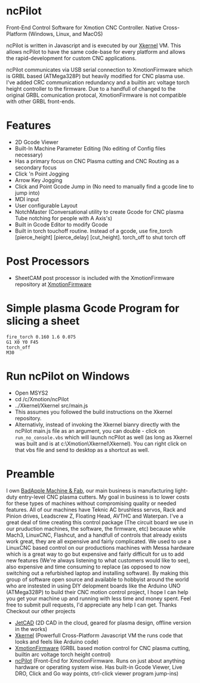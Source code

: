 # ncPilot
Front-End Control Software for Xmotion CNC Controller. Native Cross-Platform (Windows, Linux, and MacOS)

ncPilot is written in Javascript and is executed by our [Xkernel](https://github.com/UnfinishedBusiness/Xkernel) VM. This allows
ncPilot to have the same code-base for every platform and allows the rapid-development for custom CNC applications.

ncPilot communicates via USB serial connection to XmotionFirmware which is GRBL based (ATMega328P) but heavily modified for CNC plasma use. I've added CRC communication redundancy and a builtin arc voltage torch height controller to the firmware. Due to a handfull of changed to the original GRBL comunication protocal, XmotionFirmware is not compatible with other GRBL front-ends.

# Features
- 2D Gcode Viewer
- Built-In Machine Parameter Editing (No editing of Config files necessary)
- Has a primary focus on CNC Plasma cutting and CNC Routing as a secondary focus
- Click 'n Point Jogging
- Arrow Key Jogging
- Click and Point Gcode Jump in (No need to manually find a gcode line to jump into)
- MDI input
- User configurable Layout
- NotchMaster (Conversational utility to create Gcode for CNC plasma Tube notching for people with A Axis's)
- Built in Gcode Editor to modify Gcode
- Built in torch touchoff routine. Instead of a gcode, use fire_torch [pierce_height] [pierce_delay] [cut_height]. torch_off to shut torch off

# Post Processors
- SheetCAM post processor is included with the XmotionFirmware repository at [XmotionFirmware](https://github.com/UnfinishedBusiness/XmotionFirmware)

# Simple plasma Gcode Program for slicing a sheet
```
fire_torch 0.160 1.6 0.075
G1 X0 Y0 F45
torch_off
M30
```
# Run ncPilot on Windows
- Open MSYS2
- cd /c/Xmotion/ncPilot
- ../Xkernel/Xkernel src/main.js
- This assumes you followed the build instructions on the Xkernel repository.
- Alternativly, instead of invoking the Xkernel bianry directly with the ncPilot main.js file as an argument, you can double - click on `run_no_console.vbs` which will launch ncPilot as well (as long as Xkernel was built and is at c:\Xmotion\Xkernel\Xkernel). You can right click on that vbs file and send to desktop as a shortcut as well.

# Preamble
I own [BadApple Machine & Fab](https://badappleproducts.com), our main business is manufacturing light-duty entry-level CNC plasma cutters. My goal in business is to lower costs for these types of machines without compromising quality or needed features. All of our machines have Teknic AC brushless servos, Rack and Pinion drives, Leadscrew Z, Floating Head, AVTHC and Waterpan. I've a great deal of time creating this control package (The circuit board we use in our pruduction machines, the software, the firmware, etc) because while Mach3, LinuxCNC, Flashcut, and a handfull of controls that already exists work great, they are all expensive and fairly complicated. We used to use a LinuxCNC based control on our productions machines with Messa hardware which is a great way to go but expensive and fairly difficult for us to add new features (We're always listening to what customers would like to see), also expensive and time consuming to replace (as opposed to now switching out a refurbished laptop and installing software). By making this group of software open source and available to hobbyist around the world who are instested in using DIY delopment boards like the Arduino UNO (ATMega328P) to build their CNC motion control project, I hope I can help you get your machine up and running with less time and money spent. Feel free to submit pull requests, I'd appreciate any help I can get. Thanks
Checkout our other projects
- [JetCAD](https://jetcad.io) (2D CAD in the cloud, geared for plasma design, offline version in the works)
- [Xkernel](https://github.com/UnfinishedBusiness/Xkernel) (Powerfull Cross-Platform Javascript VM the runs code that looks and feels like Arduino code)
- [XmotionFirmware](https://github.com/UnfinishedBusiness/XmotionFirmware) (GRBL based motion control for CNC plasma cutting, builtin arc voltage torch height control)
- [ncPilot](https://github.com/UnfinishedBusiness/ncPilot) (Front-End for XmotionFirmware. Runs on just about anything hardware or operating system wise. Has built-in Gcode Viewer, Live DRO, Click and Go way points, ctrl-click viewer program jump-ins)
